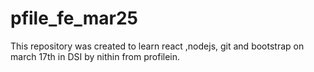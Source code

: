# pfile_fe_mar25
This repository was created to learn react ,nodejs, git and bootstrap on march 17th in DSI by nithin from profilein.
